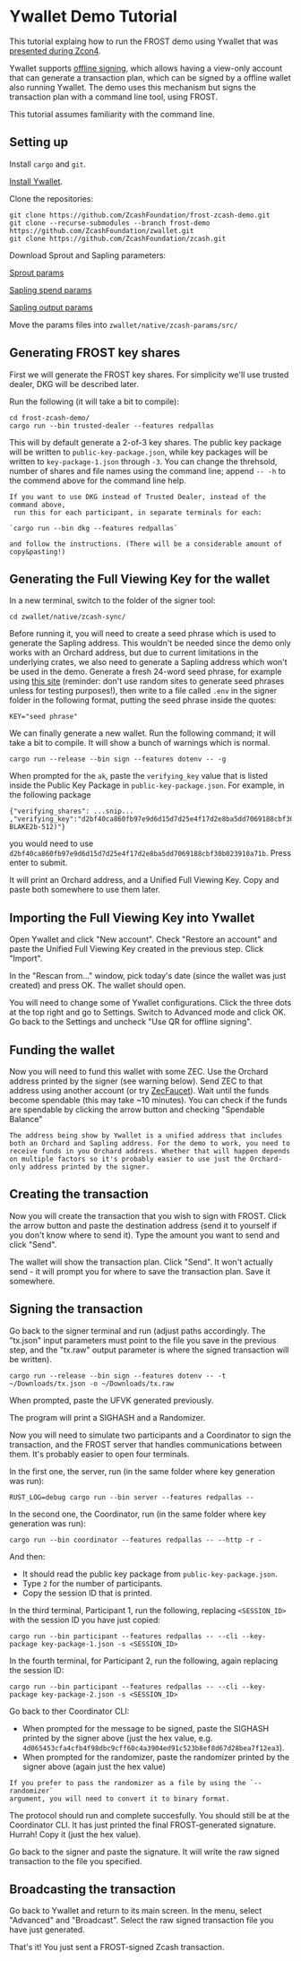 # Ywallet Demo Tutorial

This tutorial explaing how to run the FROST demo using Ywallet that was
[presented during Zcon4](https://www.youtube.com/watch?v=xvzESdDtczo).

Ywallet supports [offline
signing](https://ywallet.app/advanced/offline_signature/), which allows having a
view-only account that can generate a transaction plan, which can be signed by
a offline wallet also running Ywallet. The demo uses this mechanism but signs
the transaction plan with a command line tool, using FROST.

This tutorial assumes familiarity with the command line.

## Setting up

Install `cargo` and `git`.

[Install Ywallet](https://ywallet.app/installation/).

Clone the repositories:

```
git clone https://github.com/ZcashFoundation/frost-zcash-demo.git
git clone --recurse-submodules --branch frost-demo https://github.com/ZcashFoundation/zwallet.git
git clone https://github.com/ZcashFoundation/zcash.git
```

Download Sprout and Sapling parameters:


[Sprout params](https://download.z.cash/downloads/sprout-groth16.params)

[Sapling spend params](https://download.z.cash/downloads/sapling-spend.params)

[Sapling output params](https://download.z.cash/downloads/sapling-output.params)

Move the params files into `zwallet/native/zcash-params/src/`


## Generating FROST key shares

First we will generate the FROST key shares. For simplicity we'll use trusted
dealer, DKG will be described later.

Run the following (it will take a bit to compile):

```
cd frost-zcash-demo/
cargo run --bin trusted-dealer --features redpallas
```

This will by default generate a 2-of-3 key shares. The public key package
will be written to `public-key-package.json`, while key packages will be
written to `key-package-1.json` through `-3`. You can change the threhsold,
number of shares and file names using the command line; append `-- -h`
to the commend above for the command line help.

```admonish info
If you want to use DKG instead of Trusted Dealer, instead of the command above,
 run this for each participant, in separate terminals for each:

`cargo run --bin dkg --features redpallas`

and follow the instructions. (There will be a considerable amount of
copy&pasting!)
```

## Generating the Full Viewing Key for the wallet

In a new terminal, switch to the folder of the signer tool:


```
cd zwallet/native/zcash-sync/
```

Before running it, you will need to create a seed phrase which is used to
generate the Sapling address. This wouldn't be needed since the demo only works
with an Orchard address, but due to current limitations in the underlying
crates, we also need to generate a Sapling address which won't be used in the
demo. Generate a fresh 24-word seed phrase, for example using [this
site](https://iancoleman.io/bip39/) (reminder: don't use random sites to
generate seed phrases unless for testing purposes!), then write to a file called
`.env` in the signer folder in the following format, putting the seed phrase
inside the quotes:

 ```
 KEY="seed phrase"
 ```

We can finally generate a new wallet. Run the following command; it will
take a bit to compile. It will show a bunch of warnings which is normal.

```
cargo run --release --bin sign --features dotenv -- -g
```

When prompted for the `ak`, paste the `verifying_key` value that is listed
inside the Public Key Package in `public-key-package.json`. For example, in the
following package

```
{"verifying_shares": ...snip... ,"verifying_key":"d2bf40ca860fb97e9d6d15d7d25e4f17d2e8ba5dd7069188cbf30b023910a71b","ciphersuite":"FROST(Pallas, BLAKE2b-512)"}
```

you would need to use
`d2bf40ca860fb97e9d6d15d7d25e4f17d2e8ba5dd7069188cbf30b023910a71b`. Press
enter to submit.

It will print an Orchard address, and a Unified Full Viewing Key. Copy and
paste both somewhere to use them later.

## Importing the Full Viewing Key into Ywallet

Open Ywallet and click "New account". Check "Restore an account" and
paste the Unified Full Viewing Key created in the previous step. Click
"Import".

In the "Rescan from..." window, pick today's date (since the wallet was just
created) and press OK. The wallet should open.

You will need to change some of Ywallet configurations. Click the three dots
at the top right and go to Settings. Switch to Advanced mode and click
OK. Go back to the Settings and uncheck "Use QR for offline signing".

## Funding the wallet

Now you will need to fund this wallet with some ZEC. Use the Orchard address
printed by the signer (see warning below). Send ZEC to that address using
another account (or try [ZecFaucet](https://zecfaucet.com/)). Wait until the
funds become spendable (this may take ~10 minutes). You can check if the funds
are spendable by clicking the arrow button and checking "Spendable Balance"

```admonish warning
The address being show by Ywallet is a unified address that includes both an Orchard and Sapling address. For the demo to work, you need to receive funds in you Orchard address. Whether that will happen depends on multiple factors so it's probably easier to use just the Orchard-only address printed by the signer.
```

## Creating the transaction

Now you will create the transaction that you wish to sign with FROST. Click
the arrow button and paste the destination address (send it to yourself if
you don't know where to send it). Type the amount you want to send and
click "Send".

The wallet will show the transaction plan. Click "Send". It won't actually
send - it will prompt you for where to save the transaction plan. Save it
somewhere.

## Signing the transaction

Go back to the signer terminal and run (adjust paths accordingly. The "tx.json"
input parameters must point to the file you save in the previous step, and the
"tx.raw" output parameter is where the signed transaction will be written).

```
cargo run --release --bin sign --features dotenv -- -t ~/Downloads/tx.json -o ~/Downloads/tx.raw
```

When prompted, paste the UFVK generated previously.

The program will print a SIGHASH and a Randomizer.

Now you will need to simulate two participants and a Coordinator to sign the
transaction, and the FROST server that handles communications between them.
It's probably easier to open four terminals.

In the first one, the server, run (in the same folder where key generation was
run):

```
RUST_LOG=debug cargo run --bin server --features redpallas --
```

In the second one, the Coordinator, run (in the same folder where key generation
was run):

```
cargo run --bin coordinator --features redpallas -- --http -r -
```

And then:

- It should read the public key package from `public-key-package.json`.
- Type `2` for the number of participants.
- Copy the session ID that is printed.


In the third terminal, Participant 1, run the following, replacing
`<SESSION_ID>` with the session ID you have just copied:

```
cargo run --bin participant --features redpallas -- --cli --key-package key-package-1.json -s <SESSION_ID>
```

In the fourth terminal, for Participant 2, run the following, again replacing
the session ID:

```
cargo run --bin participant --features redpallas -- --cli --key-package key-package-2.json -s <SESSION_ID>
```

Go back to ther Coordinator CLI:

- When prompted for the message to be signed, paste the SIGHASH printed by the
  signer above (just the hex value, e.g.
  ``4d065453cfa4cfb4f98dbc9cff60c4a3904ed91c523b8ef8d67d28bea7f12ea3``).
- When prompted for the randomizer, paste the randomizer printed by the signer
  above (again just the hex value)

```admonish warning
If you prefer to pass the randomizer as a file by using the `--randomizer`
argument, you will need to convert it to binary format.
```

The protocol should run and complete succesfully. You should still be at the
Coordinator CLI. It has just printed the final FROST-generated signature.
Hurrah! Copy it (just the hex value).

Go back to the signer and paste the signature. It will write the raw signed
transaction to the file you specified.

## Broadcasting the transaction

Go back to Ywallet and return to its main screen. In the menu, select "Advanced"
and "Broadcast". Select the raw signed transaction file you have just generated.

That's it! You just sent a FROST-signed Zcash transaction.
